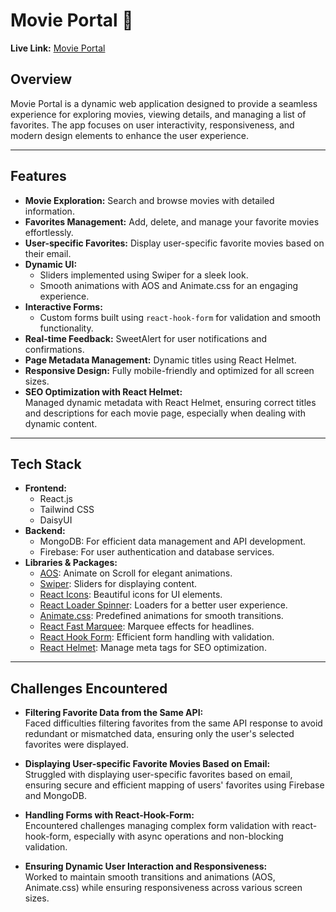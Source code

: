# Movie Portal 🎥  

**Live Link:** [Movie Portal](https://movieportal-e0d48.web.app/)  

## Overview  
Movie Portal is a dynamic web application designed to provide a seamless experience for exploring movies, viewing details, and managing a list of favorites. The app focuses on user interactivity, responsiveness, and modern design elements to enhance the user experience.  

---

## Features  
- **Movie Exploration:** Search and browse movies with detailed information.  
- **Favorites Management:** Add, delete, and manage your favorite movies effortlessly.  
- **User-specific Favorites:** Display user-specific favorite movies based on their email.  
- **Dynamic UI:**  
  - Sliders implemented using Swiper for a sleek look.  
  - Smooth animations with AOS and Animate.css for an engaging experience.  
- **Interactive Forms:**  
  - Custom forms built using `react-hook-form` for validation and smooth functionality.  
- **Real-time Feedback:** SweetAlert for user notifications and confirmations.  
- **Page Metadata Management:** Dynamic titles using React Helmet.  
- **Responsive Design:** Fully mobile-friendly and optimized for all screen sizes.  
- **SEO Optimization with React Helmet:**  
  Managed dynamic metadata with React Helmet, ensuring correct titles and descriptions for each movie page, especially when dealing with dynamic content.

---

## Tech Stack  
- **Frontend:**  
  - React.js  
  - Tailwind CSS  
  - DaisyUI  
- **Backend:**  
  - MongoDB: For efficient data management and API development.  
  - Firebase: For user authentication and database services.  
- **Libraries & Packages:**  
  - [AOS](https://michalsnik.github.io/aos/): Animate on Scroll for elegant animations.  
  - [Swiper](https://swiperjs.com/): Sliders for displaying content.  
  - [React Icons](https://react-icons.github.io/react-icons/): Beautiful icons for UI elements.  
  - [React Loader Spinner](https://mhnpd.github.io/react-loader-spinner/): Loaders for a better user experience.  
  - [Animate.css](https://animate.style/): Predefined animations for smooth transitions.  
  - [React Fast Marquee](https://www.react-fast-marquee.com/): Marquee effects for headlines.  
  - [React Hook Form](https://react-hook-form.com/): Efficient form handling with validation.  
  - [React Helmet](https://github.com/nfl/react-helmet): Manage meta tags for SEO optimization.  

---

## Challenges Encountered  

- **Filtering Favorite Data from the Same API:**  
  Faced difficulties filtering favorites from the same API response to avoid redundant or mismatched data, ensuring only the user's selected favorites were displayed.

- **Displaying User-specific Favorite Movies Based on Email:**  
  Struggled with displaying user-specific favorites based on email, ensuring secure and efficient mapping of users' favorites using Firebase and MongoDB.

- **Handling Forms with React-Hook-Form:**  
  Encountered challenges managing complex form validation with react-hook-form, especially with async operations and non-blocking validation.

- **Ensuring Dynamic User Interaction and Responsiveness:**  
  Worked to maintain smooth transitions and animations (AOS, Animate.css) while ensuring responsiveness across various screen sizes.


